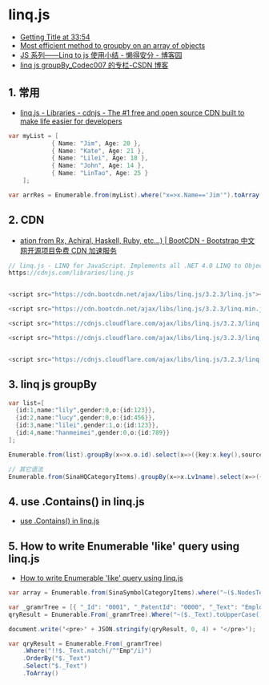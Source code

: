 # linq.js

- [Getting Title at 33:54](https://github.com/neuecc/linq.js)
- [Most efficient method to groupby on an array of objects](https://stackoverflow.com/questions/14446511/most-efficient-method-to-groupby-on-an-array-of-objects)
- [JS 系列——Linq to js 使用小结 - 懒得安分 - 博客园](https://www.cnblogs.com/landeanfen/p/4672542.html)
- [linq js groupBy_Codec007 的专栏-CSDN 博客](https://blog.csdn.net/Codec007/article/details/82978136)

## 1. 常用

- [linq.js - Libraries - cdnjs - The #1 free and open source CDN built to make life easier for developers](https://cdnjs.com/libraries/linq.js)

```c#
var myList = [
            { Name: "Jim", Age: 20 },
            { Name: "Kate", Age: 21 },
            { Name: "Lilei", Age: 18 },
            { Name: "John", Age: 14 },
            { Name: "LinTao", Age: 25 }
    ];

var arrRes = Enumerable.from(myList).where("x=>x.Name=='Jim'").toArray();

```

## 2. CDN

- [ation from Rx, Achiral, Haskell, Ruby, etc...) | BootCDN - Bootstrap 中文网开源项目免费 CDN 加速服务](https://www.bootcdn.cn/linq.js/)

```c#
// linq.js - LINQ for JavaScript. Implements all .NET 4.0 LINQ to Objects methods and many extra methods (inspiration from Rx, Achiral, Haskell, Ruby, etc...)
https://cdnjs.com/libraries/linq.js


<script src="https://cdn.bootcdn.net/ajax/libs/linq.js/3.2.3/linq.js"></script>

<script src="https://cdn.bootcdn.net/ajax/libs/linq.js/3.2.3/linq.min.js"></script>

<script src="https://cdnjs.cloudflare.com/ajax/libs/linq.js/3.2.3/linq.min.js" integrity="sha512-acUZGEXElkN4ekXih5uYTJOkp+N1xoiIvhD6Uzkuh7LhRt0fWNmn0McKA9Fo3De9tQ9Vc7r6Fbg+WXq6zTuHtg==" crossorigin="anonymous"></script>

<script src="https://cdnjs.cloudflare.com/ajax/libs/linq.js/3.2.3/linq.min.js" integrity="sha512-acUZGEXElkN4ekXih5uYTJOkp+N1xoiIvhD6Uzkuh7LhRt0fWNmn0McKA9Fo3De9tQ9Vc7r6Fbg+WXq6zTuHtg==" crossorigin="anonymous"></script>


<script src="https://cdnjs.cloudflare.com/ajax/libs/linq.js/3.2.3/linq.min.js"></script>

```

## 3. linq js groupBy

```c#
var list=[
  {id:1,name:"lily",gender:0,o:{id:123}},
  {id:2,name:"lucy",gender:0,o:{id:456}},
  {id:3,name:"lilei",gender:1,o:{id:123}},
  {id:4,name:"hanmeimei",gender:0,o:{id:789}}
];

Enumerable.from(list).groupBy(x=>x.o.id).select(x=>({key:x.key(),source:x.getSource()})).toArray();

// 其它语法
Enumerable.from(SinaHQCategoryItems).groupBy(x=>x.Lv1name).select(x=>({key:x.key(),source:x.getSource()})).toArray();
```

## 4. use .Contains() in linq.js

- [use .Contains() in linq.js](https://javascriptio.com/view/3261151/use-contains-in-linq-js)

## 5. How to write Enumerable 'like' query using linq.js

- [How to write Enumerable &#x27;like&#x27; query using linq.js](https://stackoverflow.com/questions/34150032/how-to-write-enumerable-like-query-using-linq-js)

```c#
var array = Enumerable.from(SinaSymbolCategoryItems).where("~($.NodesText).toUpperCase().indexOf(',new_blhy,'.toUpperCase())").toArray();

var _gramrTree = [{ "_Id": "0001", "_PatentId": "0000", "_Text": "Employee", "_Value": "employee", "_PermissionLevel": 55 }, { "_Id": "0002", "_PatentId": "0000", "_Text": "Employees", "_Value": "employees", "_PermissionLevel": 55 }, { "_Id": "0002", "_PatentId": "0001", "_Text": "Dept", "_Value": "Dept", "_PermissionLevel": 55 }],
qryResult = Enumerable.From(_gramrTree).Where("~($._Text).toUpperCase().indexOf('emp'.toUpperCase())").ToArray();

document.write('<pre>' + JSON.stringify(qryResult, 0, 4) + '</pre>');

var qryResult = Enumerable.From(_gramrTree)
    .Where("!!$._Text.match(/^"Emp"/i)")
    .OrderBy("$._Text")
    .Select("$._Text")
    .ToArray()
```
